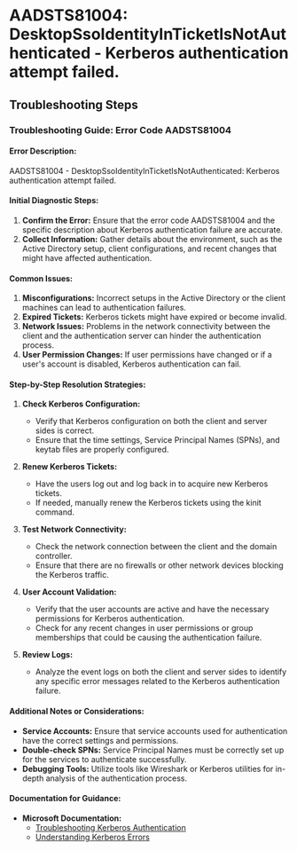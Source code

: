 # AADSTS81004: DesktopSsoIdentityInTicketIsNotAuthenticated - Kerberos authentication attempt failed.


## Troubleshooting Steps
### Troubleshooting Guide: Error Code AADSTS81004

#### Error Description:
AADSTS81004 - DesktopSsoIdentityInTicketIsNotAuthenticated: Kerberos authentication attempt failed.

#### Initial Diagnostic Steps:
1. **Confirm the Error:** Ensure that the error code AADSTS81004 and the specific description about Kerberos authentication failure are accurate.
2. **Collect Information:** Gather details about the environment, such as the Active Directory setup, client configurations, and recent changes that might have affected authentication.

#### Common Issues:
1. **Misconfigurations:** Incorrect setups in the Active Directory or the client machines can lead to authentication failures.
2. **Expired Tickets:** Kerberos tickets might have expired or become invalid.
3. **Network Issues:** Problems in the network connectivity between the client and the authentication server can hinder the authentication process.
4. **User Permission Changes:** If user permissions have changed or if a user's account is disabled, Kerberos authentication can fail.

#### Step-by-Step Resolution Strategies:
1. **Check Kerberos Configuration:**
   - Verify that Kerberos configuration on both the client and server sides is correct.
   - Ensure that the time settings, Service Principal Names (SPNs), and keytab files are properly configured.

2. **Renew Kerberos Tickets:**
   - Have the users log out and log back in to acquire new Kerberos tickets.
   - If needed, manually renew the Kerberos tickets using the kinit command.

3. **Test Network Connectivity:**
   - Check the network connection between the client and the domain controller.
   - Ensure that there are no firewalls or other network devices blocking the Kerberos traffic.

4. **User Account Validation:**
   - Verify that the user accounts are active and have the necessary permissions for Kerberos authentication.
   - Check for any recent changes in user permissions or group memberships that could be causing the authentication failure.

5. **Review Logs:**
   - Analyze the event logs on both the client and server sides to identify any specific error messages related to the Kerberos authentication failure.

#### Additional Notes or Considerations:
- **Service Accounts:** Ensure that service accounts used for authentication have the correct settings and permissions.
- **Double-check SPNs:** Service Principal Names must be correctly set up for the services to authenticate successfully.
- **Debugging Tools:** Utilize tools like Wireshark or Kerberos utilities for in-depth analysis of the authentication process.

#### Documentation for Guidance:
- **Microsoft Documentation:**
  - [Troubleshooting Kerberos Authentication](https://docs.microsoft.com/en-us/troubleshoot/windows-server/identity/kerberos-authentication)
  - [Understanding Kerberos Errors](https://docs.microsoft.com/en-us/troubleshoot/windows-server/identity/kerberos-error-messages)